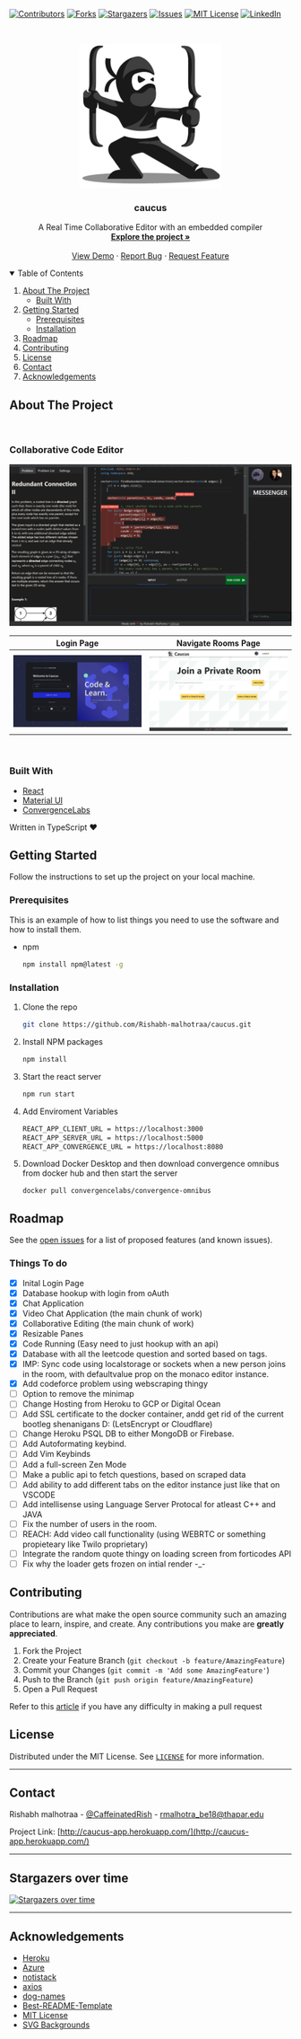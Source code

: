 <!--
*** Thanks for checking out the caucus. If you have a suggestion
*** that would make this better, please fork the repo and create a pull request
*** or simply open an issue with the tag "enhancement".
-->

<!-- PROJECT SHIELDS -->
[![Contributors][contributors-shield]][contributors-url]
[![Forks][forks-shield]][forks-url]
[![Stargazers][stars-shield]][stars-url]
[![Issues][issues-shield]][issues-url]
[![MIT License][license-shield]][license-url]
[![LinkedIn][linkedin-shield]][linkedin-url]

<!-- PROJECT LOGO -->
<br />
<p align="center">
  <a href="http://caucus-app.herokuapp.com/">
    <img src="images/logo.png" alt="Logo" width="256" height="256">
  </a>

  <strong>
    <h3 align="center" >caucus</h3>
  </strong>
  <p align="center">
    A Real Time Collaborative Editor with an embedded compiler
    <br />
    <a href="https://github.com/Rishabh-malhotraa/caucus/tree/main/src"><strong>Explore the project »</strong></a>
    <br />
    <br />
    <a href="http://caucus-app.herokuapp.com/">View Demo</a>
    ·
    <a href="https://github.com/Rishabh-malhotraa/caucus/issues">Report Bug</a>
    ·
    <a href="https://github.com/Rishabh-malhotraa/caucus/issues">Request Feature</a>
  </p>
</p>

<!-- TABLE OF CONTENTS -->
<details open="open">
  <summary>Table of Contents</summary>
  <ol>
    <li>
      <a href="#about-the-project">About The Project</a>
      <ul>
        <li><a href="#built-with">Built With</a></li>
      </ul>
    </li>
    <li>
      <a href="#getting-started">Getting Started</a>
      <ul>
        <li><a href="#prerequisites">Prerequisites</a></li>
        <li><a href="#installation">Installation</a></li>
      </ul>
    </li>
    <li><a href="#roadmap">Roadmap</a></li>
    <li><a href="#contributing">Contributing</a></li>
    <li><a href="#license">License</a></li>
    <li><a href="#contact">Contact</a></li>
    <li><a href="#acknowledgements">Acknowledgements</a></li>
  </ol>
</details>

## About The Project

<br/>

### Collaborative Code Editor  
 [![Product Name Screen Shot][product-screenshotI]](http://caucus-app.herokuapp.com/)

|  Login Page | Navigate Rooms Page
|:-------------------------:|:-------------------------:
 [![Product Name Screen Shot][product-screenshotII]](http://caucus-app.herokuapp.com/)|[![Product Name Screen Shot][product-screenshotIII]](http://caucus-app.herokuapp.com/)  

<br />


### Built With

* [React](https://reactjs.org/docs/getting-started.html)
* [Material UI](https://material-ui.com/getting-started/installation/)
* [ConvergenceLabs](https://convergencelabs.com/)

Written in TypeScript ♥

## Getting Started

Follow the instructions to set up the project on your local machine.

### Prerequisites

This is an example of how to list things you need to use the software and how to install them.

* npm

  ```sh
  npm install npm@latest -g
  ```

### Installation

1. Clone the repo

   ```sh
   git clone https://github.com/Rishabh-malhotraa/caucus.git
   ```

2. Install NPM packages

   ``` sh
   npm install
   ```

3. Start the react server

   ``` sh
   npm run start
   ```
  
4. Add Enviroment Variables 
    ```
    REACT_APP_CLIENT_URL = https://localhost:3000
    REACT_APP_SERVER_URL = https://localhost:5000
    REACT_APP_CONVERGENCE_URL = https://localhost:8080 
    ```

5. Download Docker Desktop and then download convergence omnibus from docker hub and then start the server 

    ``` sh
    docker pull convergencelabs/convergence-omnibus
    ```
## Roadmap

See the [open issues](https://github.com/Rishabh-malhotraa/caucus/issues) for a list of proposed features (and known issues).

### Things To do

- [x] Inital Login Page
- [x] Database hookup with login from oAuth
- [x] Chat Application 
- [x] Video Chat Application (the main chunk of work)
- [x] Collaborative Editing (the main chunk of work)
- [x] Resizable Panes
- [x] Code Running (Easy need to just hookup with an api)
- [x] Database with all the leetcode question and sorted based on tags. 
- [x] IMP: Sync code using localstorage or sockets when a new person joins in the room, with defaultvalue prop on the monaco editor instance.
- [x] Add codeforce problem using webscraping thingy
- [ ] Option to remove the minimap
- [ ] Change Hosting from Heroku to GCP or Digital Ocean
- [ ] Add SSL certificate to the docker container, andd get rid of the current bootleg shenanigans D: (LetsEncrypt or Cloudflare)
- [ ] Change Heroku PSQL DB to either MongoDB or Firebase.
- [ ] Add Autoformating keybind.
- [ ] Add Vim Keybinds
- [ ] Add a full-screen Zen Mode
- [ ] Make a public api to fetch questions, based on scraped data
- [ ] Add ability to add different tabs on the editor instance just like that on VSCODE
- [ ] Add intellisense using Language Server Protocal for atleast C++ and JAVA 
- [ ] Fix the number of users in the room.
- [ ] REACH: Add video call functionality (using WEBRTC or something propieteary like Twilo proprietary)
- [ ] Integrate the random quote thingy on loading screen from forticodes API
- [ ] Fix why the loader gets frozen on intial render -_-

## Contributing

Contributions are what make the open source community such an amazing place to learn, inspire, and create. Any contributions you make are **greatly appreciated**.

1. Fork the Project
2. Create your Feature Branch (`git checkout -b feature/AmazingFeature`)
3. Commit your Changes (`git commit -m 'Add some AmazingFeature'`)
4. Push to the Branch (`git push origin feature/AmazingFeature`)
5. Open a Pull Request

Refer to this [article](https://medium.com/swlh/guide-to-git-a-practical-approach-27926a1ff564?sk=b54ca413a142c275f5d2901d0384a0db) if you have any difficulty in making a pull request

## License

Distributed under the MIT License. See [`LICENSE`][license-url] for more information.

---

## Contact

Rishabh malhotraa - [@CaffeinatedRish](https://twitter.com/CaffeinatedRish) - rmalhotra_be18@thapar.edu

Project Link: [http://caucus-app.herokuapp.com/](http://caucus-app.herokuapp.com/)

---

## Stargazers over time

[![Stargazers over time](https://starchart.cc/rishabh-malhotraa/caucus.svg)](https://starchart.cc/rishabh-malhotraa/caucus)

---

## Acknowledgements

* [Heroku](https://www.heroku.com/)
* [Azure](https://azure.microsoft.com/en-us/)
* [notistack](https://www.npmjs.com/package/notistack/)
* [axios](https://www.npmjs.com/package/axios)
* [dog-names](https://www.npmjs.com/package/dog-names)
* [Best-README-Template](https://github.com/othneildrew/Best-README-Template)
* [MIT License](https://opensource.org/licenses/MIT)
* [SVG Backgrounds](https://www.svgbackgrounds.com/)
  
<!-- https://www.markdownguide.org/basic-syntax/#reference-style-links -->
[contributors-shield]: https://img.shields.io/github/contributors/Rishabh-malhotraa/caucus.svg?style=for-the-badge
[contributors-url]: https://github.com/Rishabh-malhotraa/caucus/graphs/contributors
[forks-shield]: https://img.shields.io/github/forks/Rishabh-malhotraa/caucus.svg?style=for-the-badge
[forks-url]: https://github.com/Rishabh-malhotraa/caucus/network/members
[stars-shield]: https://img.shields.io/github/stars/Rishabh-malhotraa/caucus.svg?style=for-the-badge
[stars-url]: https://github.com/Rishabh-malhotraa/caucus/stargazers
[issues-shield]: https://img.shields.io/github/issues/Rishabh-malhotraa/caucus.svg?style=for-the-badge
[issues-url]: https://github.com/Rishabh-malhotraa/caucus/issues
[license-shield]: https://img.shields.io/github/license/Rishabh-malhotraa/caucus.svg?style=for-the-badge
[license-url]: https://github.com/Rishabh-malhotraa/caucus/blob/main/LICENSE.txt
[linkedin-shield]: https://img.shields.io/badge/-LinkedIn-black.svg?style=for-the-badge&logo=linkedin&colorB=555
[linkedin-url]: https://www.linkedin.com/in/rishabh-malhotra-4536a418b
[product-screenshotI]: images/code-editor.png
[product-screenshotII]: images/login-page.png
[product-screenshotIII]: images/navigation-page.png
